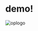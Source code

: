 # demo!
![oplogo](https://github.com/acadmin666/demo/assets/100747456/d11ce4c5-32e3-48ee-ad5c-497f401d8732)

